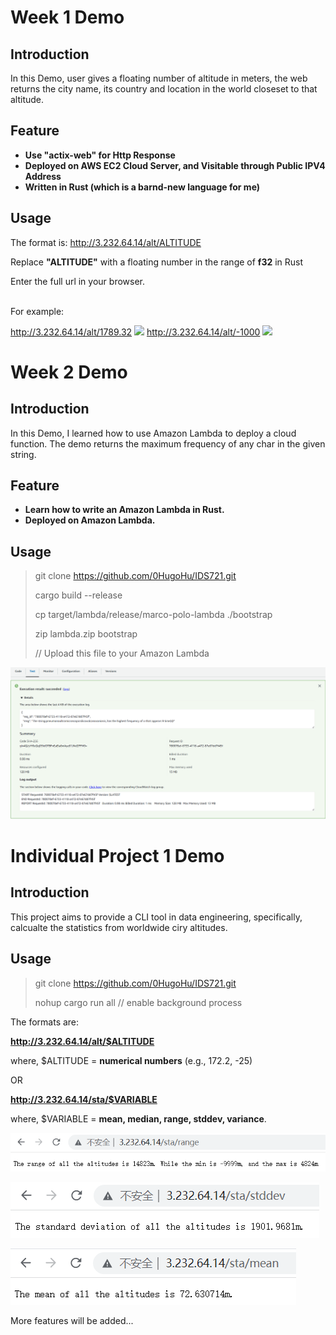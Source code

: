# Week 1 Demo
## Introduction

In this Demo, user gives a floating number of altitude in meters, the web returns the city name, its country and location in the world closeset to that altitude.

## Feature
- **Use "actix-web" for Http Response**
- **Deployed on AWS EC2 Cloud Server, and Visitable through Public IPV4 Address**
- **Written in Rust (which is a barnd-new language for me)**

## Usage
The format is: http://3.232.64.14/alt/ALTITUDE

Replace **"ALTITUDE"** with a floating number in the range of **f32** in Rust

Enter the full url in your browser.

<br />
For example:

http://3.232.64.14/alt/1789.32
![](https://s1.ax1x.com/2023/01/24/pSYt7LD.png)
http://3.232.64.14/alt/-1000
![](https://s1.ax1x.com/2023/01/24/pSYtbee.png)


# Week 2 Demo
## Introduction

In this Demo, I learned how to use Amazon Lambda to deploy a cloud function. The demo returns the maximum frequency of any char in the given string.

## Feature
- **Learn how to write an Amazon Lambda in Rust.**
- **Deployed on Amazon Lambda.**

## Usage
> git clone https://github.com/0HugoHu/IDS721.git
> 
> cargo build --release
> 
> cp target/lambda/release/marco-polo-lambda ./bootstrap
> 
> zip lambda.zip bootstrap
> 
> // Upload this file to your Amazon Lambda
> 

![](/images/demo2.png)

# Individual Project 1 Demo
## Introduction

This project aims to provide a CLI tool in data engineering, specifically, calcualte the statistics from worldwide ciry altitudes. 

## Usage
> git clone https://github.com/0HugoHu/IDS721.git
> 
> nohup cargo run all // enable background process
> 

The formats are:

**http://3.232.64.14/alt/$ALTITUDE**

where, $ALTITUDE = **numerical numbers** (e.g., 172.2, -25)

OR

**http://3.232.64.14/sta/$VARIABLE**

where, $VARIABLE = **mean, median, range, stddev, variance**.

![](/images/indi1.png)

![](/images/indi2.png)

![](/images/indi3.png)

More features will be added...

